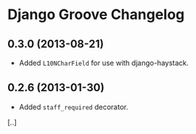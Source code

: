 # Django Groove Changelog

## 0.3.0 (2013-08-21)
* Added `L10NCharField` for use with django-haystack.

## 0.2.6 (2013-01-30)
* Added `staff_required` decorator.

[..]
